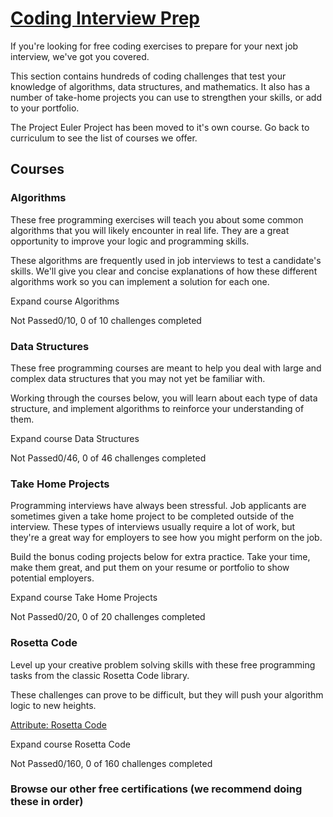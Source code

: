 # [Coding Interview Prep](https://www.freecodecamp.org/learn/coding-interview-prep/)

If you're looking for free coding exercises to prepare for your next job interview, we've got you covered.

This section contains hundreds of coding challenges that test your knowledge of algorithms, data structures, and mathematics. It also has a number of take-home projects you can use to strengthen your skills, or add to your portfolio.

The Project Euler Project has been moved to it's own course. Go back to curriculum to see the list of courses we offer.

## Courses

### Algorithms

These free programming exercises will teach you about some common algorithms that you will likely encounter in real life. They are a great opportunity to improve your logic and programming skills.

These algorithms are frequently used in job interviews to test a candidate's skills. We'll give you clear and concise explanations of how these different algorithms work so you can implement a solution for each one.

Expand course Algorithms

Not Passed0/10, 0 of 10 challenges completed

### Data Structures

These free programming courses are meant to help you deal with large and complex data structures that you may not yet be familiar with.

Working through the courses below, you will learn about each type of data structure, and implement algorithms to reinforce your understanding of them.

Expand course Data Structures

Not Passed0/46, 0 of 46 challenges completed

### Take Home Projects

Programming interviews have always been stressful. Job applicants are sometimes given a take home project to be completed outside of the interview. These types of interviews usually require a lot of work, but they're a great way for employers to see how you might perform on the job.

Build the bonus coding projects below for extra practice. Take your time, make them great, and put them on your resume or portfolio to show potential employers.

Expand course Take Home Projects

Not Passed0/20, 0 of 20 challenges completed

### Rosetta Code

Level up your creative problem solving skills with these free programming tasks from the classic Rosetta Code library.

These challenges can prove to be difficult, but they will push your algorithm logic to new heights.

[Attribute: Rosetta Code](https://rosettacode.org/wiki/Rosetta_Code)

Expand course Rosetta Code

Not Passed0/160, 0 of 160 challenges completed

### Browse our other free certifications (we recommend doing these in order)
